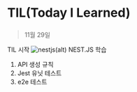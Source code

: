 # TIL(Today I Learned)
### 
>11월 29일

TIL 시작
![nestjs(alt)](https://velog.velcdn.com/images/kisuk623/post/0d6faccb-9cba-480a-ba71-9c9369b6915e/image.png "이미지 설명(title)")
NEST.JS 학습
1)  API 생성 규칙
2)  Jest 유닛 테스트
3)  e2e 테스트